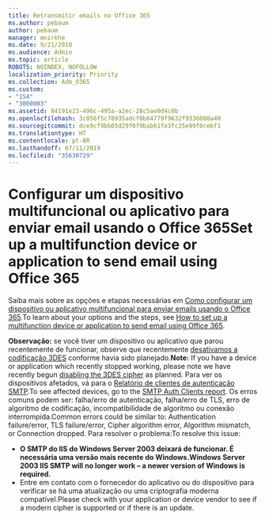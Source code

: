 ```yaml
---
title: Retransmitir emails no Office 365
ms.author: pebaum
author: pebaum
manager: mnirkhe
ms.date: 9/21/2018
ms.audience: Admin
ms.topic: article
ROBOTS: NOINDEX, NOFOLLOW
localization_priority: Priority
ms.collection: Adm_O365
ms.custom:
- "154"
- "3000003"
ms.assetid: 84191e23-496c-495a-a2ec-28c5ae0d4c0b
ms.openlocfilehash: 3c056f5c78935adcf0b64779f9632f9336080a40
ms.sourcegitcommit: dce9cf9bb05d29f0f9bab61fe3fc25e99f0cebf1
ms.translationtype: HT
ms.contentlocale: pt-BR
ms.lasthandoff: 07/11/2019
ms.locfileid: "35630729"
---
```

# <a name="set-up-a-multifunction-device-or-application-to-send-email-using-office-365"></a><span data-ttu-id="80e64-102">Configurar um dispositivo multifuncional ou aplicativo para enviar email usando o Office 365</span><span class="sxs-lookup"><span data-stu-id="80e64-102">Set up a multifunction device or application to send email using Office 365</span></span>

<span data-ttu-id="80e64-103">Saiba mais sobre as opções e etapas necessárias em [Como configurar um dispositivo ou aplicativo multifuncional para enviar emails usando o Office 365](https://support.office.com/article/69f58e99-c550-4274-ad18-c805d654b4c4).</span><span class="sxs-lookup"><span data-stu-id="80e64-103">To learn about your options and the steps, see [How to set up a multifunction device or application to send email using Office 365](https://support.office.com/article/69f58e99-c550-4274-ad18-c805d654b4c4).</span></span>
  
<span data-ttu-id="80e64-104">**Observação:** se você tiver um dispositivo ou aplicativo que parou recentemente de funcionar, observe que recentemente [desativamos a codificação 3DES](https://docs.microsoft.com/office365/securitycompliance/technical-reference-details-about-encryption) conforme havia sido planejado.</span><span class="sxs-lookup"><span data-stu-id="80e64-104">**Note:** If you have a device or application which recently stopped working, please note we have recently begun [disabling the 3DES cipher](https://docs.microsoft.com/office365/securitycompliance/technical-reference-details-about-encryption) as planned.</span></span> <span data-ttu-id="80e64-105">Para ver os dispositivos afetados, vá para o [Relatório de clientes de autenticação SMTP](https://protection.office.com/mailflow/dashboard).</span><span class="sxs-lookup"><span data-stu-id="80e64-105">To see affected devices, go to the [SMTP Auth Clients report](https://protection.office.com/mailflow/dashboard).</span></span> <span data-ttu-id="80e64-106">Os erros comuns podem ser: falha/erro de autenticação, falha/erro de TLS, erro de algoritmo de codificação, incompatibilidade de algoritmo ou conexão interrompida.</span><span class="sxs-lookup"><span data-stu-id="80e64-106">Common errors could be similar to: Authentication failure/error, TLS failure/error, Cipher algorithm error, Algorithm mismatch, or Connection dropped.</span></span> <span data-ttu-id="80e64-107">Para resolver o problema:</span><span class="sxs-lookup"><span data-stu-id="80e64-107">To resolve this issue:</span></span>
 - <span data-ttu-id="80e64-108">**O SMTP do IIS do Windows Server 2003 deixará de funcionar. É necessária uma versão mais recente do Windows.**</span><span class="sxs-lookup"><span data-stu-id="80e64-108">**Windows Server 2003 IIS SMTP will no longer work – a newer version of Windows is required.**</span></span>  
 - <span data-ttu-id="80e64-109">Entre em contato com o fornecedor do aplicativo ou do dispositivo para verificar se há uma atualização ou uma criptografia moderna compatível.</span><span class="sxs-lookup"><span data-stu-id="80e64-109">Please check with your application or device vendor to see if a modern cipher is supported or if there is an update.</span></span>

